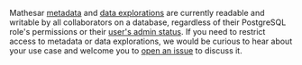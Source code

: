 Mathesar [metadata](/user-guide/metadata/) and [data explorations](/user-guide/data-explorer/) are currently readable and writable by all collaborators on a database, regardless of their PostgreSQL role's permissions or their [user's admin status](/user-guide/users/#admin). If you need to restrict access to metadata or data explorations, we would be curious to hear about your use case and welcome you to [open an issue](https://github.com/mathesar-foundation/mathesar/issues) to discuss it.